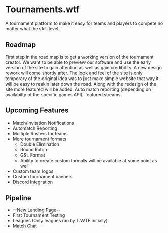 # Tournaments.wtf

A tournament platform to make it easy for teams and players to compete no matter what the skill level.

## Roadmap

First step in the road map is to get a working version of the tournament creator. We want to be able to preview our software and use the early version of the site to gain attention as well as gain credibility. A new design rework will come shortly after. The look and feel of the site is only temporary of the original idea was to just make simple website that way it will be easy to reskin later down the road. Along with the redesign of the site more featured will be added. Auto match reporting (depending on availabilty of the specific games API), featured streams.

## Upcoming Features

- Match/Invitation Notifications
- Automatch Reporting
- Multiple Rosters for teams
- More tournament formats
  - Double Elimination
  - Round Robin
  - GSL Format
  - Ability to create custom formats will be available at some point as well
- Custom team logos
- Custom tournament banners
- Discord Integration

## Pipeline

- --New Landing Page--
- First Tournament Testing
- Leagues (Only leagues ran by T.WTF initially)
- Match Chat
